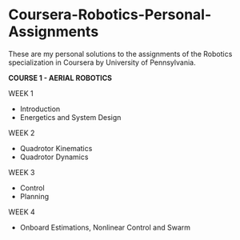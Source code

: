 # Coursera-Robotics-Personal-Assignments
These are my personal solutions to the assignments of the Robotics specialization in Coursera by University of Pennsylvania.

**COURSE 1 - AERIAL ROBOTICS**

WEEK 1
+ Introduction
+ Energetics and System Design

WEEK 2
+ Quadrotor Kinematics
+ Quadrotor Dynamics

WEEK 3
+ Control
+ Planning

WEEK 4
+ Onboard Estimations, Nonlinear Control and Swarm
